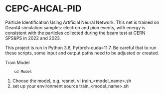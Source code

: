 # CEPC-AHCAL-PID
Particle Identification Using Artificial Neural Network. This net is trained on Geant4 simulation samples: electron and pion events, with energy is consistent with the particles collected during the beam test at CERN SPS&PS in 2022 and 2023.  

This project is run in Python 3.8, Pytorch-cuda=11.7. Be careful that to run these scripts, some input and output paths need to be adjusted or created.


    
Train Model
  
        cd Model
  1. Choose the model, e.g. resnet. 
        vi train_<model_name>.sh
  2. set up your environment
        source train_<model_name>.sh
  
   
